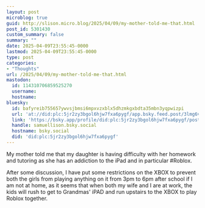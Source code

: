 ```yaml
---
layout: post
microblog: true
guid: http://slison.micro.blog/2025/04/09/my-mother-told-me-that.html
post_id: 5301430
custom_summary: false
summary: ""
date: 2025-04-09T23:55:45-0000
lastmod: 2025-04-09T23:55:45-0000
type: post
categories:
- "Thoughts"
url: /2025/04/09/my-mother-told-me-that.html
mastodon:
  id: 114310706859525270
  username: 
  hostname: 
bluesky:
  id: bafyreib755657ywvsjbmsi6mpxvzxblx5dhzmkgxbdta35mbn3yqpwizpi
  url: 'at://did:plc:5jr2zy3bgol6hjw7fxa6pygf/app.bsky.feed.post/3lmg6v6tmid2s'
  link: 'https://bsky.app/profile/did:plc:5jr2zy3bgol6hjw7fxa6pygf/post/3lmg6v6tmid2s'
  handle: samuellison.bsky.social
  hostname: bsky.social
  did: 'did:plc:5jr2zy3bgol6hjw7fxa6pygf'
---
```

My mother told me that my daughter is having difficulty with her homework and tutoring as she has an addiction to the iPad and in particular #Roblox.
 
After some discussion, I have put some restrictions on the XBOX to prevent both the girls from playing anything on it from 3pm to 6pm after school if I am not at home, as it seems that when both my wife and I are at work, the kids will rush to get to Grandmas' iPAD and run upstairs to the XBOX to play Roblox together.
